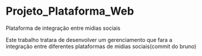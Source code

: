 # Projeto_Plataforma_Web
 Plataforma de integração entre midias sociais

Este trabalho tratara de desenvolver um gerenciamento que fara a integração entre diferentes plataformas de midias sociais(commit do bruno)
